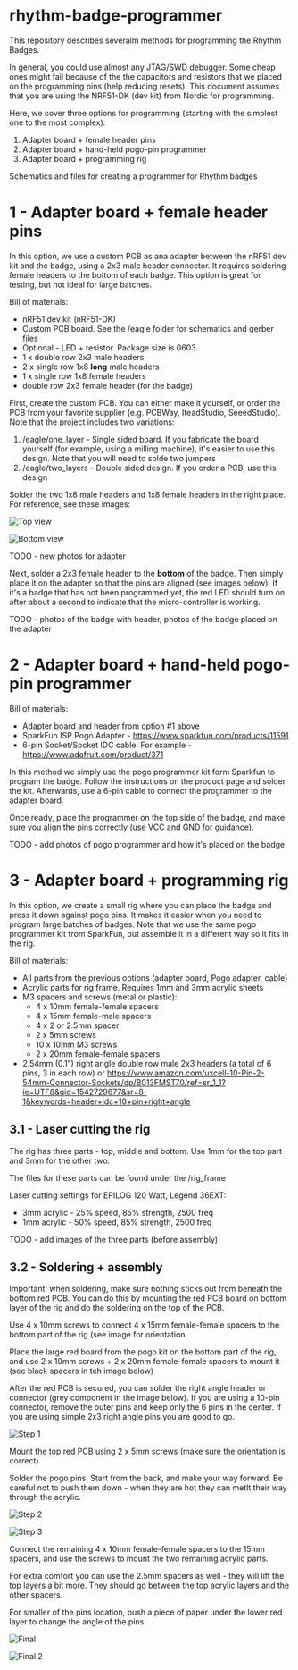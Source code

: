 # rhythm-badge-programmer
This repository describes severalm methods for programming the Rhythm Badges.

In general, you could use almost any JTAG/SWD debugger. Some cheap ones might fail because of the the capacitors and resistors that we placed on the programming pins (help reducing resets).
This document assumes that you are using the NRF51-DK (dev kit) from Nordic for programming.

Here, we cover three options for programming (starting with the simplest one to the most complex):
1. Adapter board + female header pins
2. Adapter board + hand-held pogo-pin programmer
3. Adapter board + programming rig

Schematics and files for creating a programmer for Rhythm badges

# 1 - Adapter board + female header pins
In this option, we use a custom PCB as ana adapter between the nRF51 dev kit and the badge, using a 2x3 male header connector.
It requires soldering female headers to the bottom of each badge. 
This option is great for testing, but not ideal for large batches. 

Bill of materials:
* nRF51 dev kit (nRF51-DK) 
* Custom PCB board. See the /eagle folder for schematics and gerber files
* Optional - LED + resistor. Package size is 0603.
* 1 x double row 2x3 male headers
* 2 x single row 1x8 **long** male headers
* 1 x single row 1x8 female headers
* double row 2x3 female header (for the badge)

First, create the custom PCB. You can either make it yourself, or order the PCB from your favorite supplier (e.g. PCBWay, IteadStudio, SeeedStudio).
Note that the project includes two variations:
1. /eagle/one_layer - Single sided board. If you fabricate the board yourself (for example, using a milling machine), it's easier to use this design. Note that you will need to solde two jumpers
2. /eagle/two_layers - Double sided design. If you order a PCB, use this design

Solder the two 1x8 male headers and 1x8 female headers in the right place. For reference, see these images:

![Top view](/images/adapter-top.jpg?raw=true "Top view")

![Bottom view](/images/adapter-bottom.jpg?raw=true "Bottom view")

TODO - new photos for adapter 

Next, solder a 2x3 female header to the **bottom** of the badge. Then simply place it on the adapter so that the pins are aligned (see images below). 
If it's a badge that has not been programmed yet, the red LED should turn on after about a second to indicate that the micro-controller is working.
 
TODO - photos of the badge with header, photos of the badge placed on the adapter   

# 2 - Adapter board + hand-held pogo-pin programmer
Bill of materials:
* Adapter board and header from option #1 above
* SparkFun ISP Pogo Adapter - https://www.sparkfun.com/products/11591
* 6-pin Socket/Socket IDC cable. For example - https://www.adafruit.com/product/371

In this method we simply use the pogo programmer kit form Sparkfun to program the badge. Follow the instructions on the product page and solder the kit.
Afterwards, use a 6-pin cable to connect the programmer to the adapter board. 

Once ready, place the programmer on the top side of the badge, and make sure you align the pins correctly (use VCC and GND for guidance).

TODO - add photos of pogo programmer and how it's placed on the badge

# 3 - Adapter board + programming rig
In this option, we create a small rig where you can place the badge and press it down against pogo pins. It makes it easier when you need to program large batches of badges.
Note that we use the same pogo programmer kit from SparkFun, but assemble it in a different way so it fits in the rig. 

Bill of materials:
* All parts from the previous options (adapter board, Pogo adapter, cable)
* Acrylic parts for rig frame. Requires 1mm and 3mm acrylic sheets 
* M3 spacers and screws (metal or plastic):
    * 4 x 10mm female-female spacers
    * 4 x 15mm female-male spacers
    * 4 x 2 or 2.5mm spacer
    * 2 x 5mm screws
    * 10 x 10mm M3 screws
    * 2 x 20mm female-female spacers
* 2.54mm (0.1") right angle double row male 2x3 headers (a total of 6 pins, 3 in each row) or https://www.amazon.com/uxcell-10-Pin-2-54mm-Connector-Sockets/dp/B013FMST70/ref=sr_1_1?ie=UTF8&qid=1542729677&sr=8-1&keywords=header+idc+10+pin+right+angle

## 3.1 - Laser cutting the rig
The rig has three parts - top, middle and bottom. Use 1mm for the top part and 3mm for the other two.

The files for these parts can be found under the /rig_frame

Laser cutting settings for EPILOG 120 Watt, Legend 36EXT:
* 3mm acrylic - 25% speed, 85% strength, 2500 freq
* 1mm acrylic - 50% speed, 85% strength, 2500 freq

TODO - add images of the three parts (before assembly)

## 3.2 - Soldering + assembly
Important! when soldering, make sure nothing sticks out from beneath the bottom red PCB. 
You can do this by mounting the red PCB board on bottom layer of the rig and do the soldering on the top of the PCB. 

Use 4 x 10mm screws to connect 4 x 15mm female-female spacers to the bottom part of the rig (see image for orientation.

Place the large red board from the pogo kit on the bottom part of the rig, and use 2 x 10mm screws + 2 x 20mm female-female spacers to mount it (see black spacers in teh image below) 

After the red PCB is secured, you can solder the right angle header or connector (grey component in the image below). If you are using a 10-pin connector, remove the outer pins and keep only the 6 pins in the center. If you are using simple 2x3 right angle pins you are good to go. 

![Step 1](/images/assembly_01.jpg?raw=true "Step 1")
 
Mount the top red PCB using 2 x 5mm screws (make sure the orientation is correct)

Solder the pogo pins.  Start from the back, and make your way forward. Be careful not to push them down - when they are hot they can metlt their way through the acrylic.

![Step 2](/images/assembly_02.jpg?raw=true "Step 2")

![Step 3](/images/assembly_03.jpg?raw=true "Step 3")


Connect the remaining 4 x 10mm female-female spacers to the 15mm spacers, and use the screws to mount the two remaining acrylic parts. 

For extra comfort you can use the 2.5mm spacers as well - they will lift the top layers a bit more. They should go between the top acrylic layers and the other spacers.

For smaller of the pins location, push a piece of paper under the lower red layer to change the angle of the pins.

![Final](/images/final.jpg?raw=true "Final 1")

![Final 2](/images/final_bottom.jpg?raw=true "Final 2")